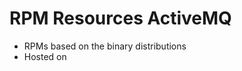 RPM Resources ActiveMQ
======================

- RPMs based on the binary distributions
- Hosted on 
